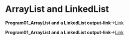# ArrayList and LinkedList
**Program01_ArrayList and a LinkedList output-link**->[Link](https://github.com/rashmitha006/Java-Programs-With-Outputs/blob/main/1_ArrayList%20and%20LinkedList/program1.png)

**Program01_ArrayList and a LinkedList output-link**->[Link](https://github.com/rashmitha006/Java-Programs-With-Outputs/blob/main/1_ArrayList%20and%20LinkedList/program11.png)


